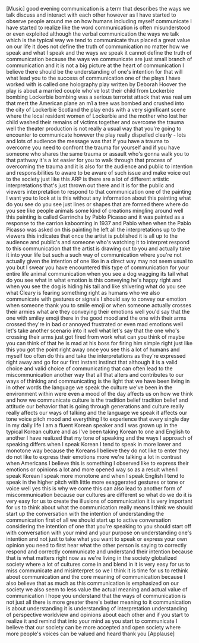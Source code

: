 
[Music]
good evening
communication is a term that describes
the ways we talk discuss and interact
with each other
however as I have started to observe
people around me on how humans including
myself communicate I have started to
realize like the word communication is
often misunderstood or even exploited
although the verbal communication the
ways we talk which is the typical way we
tend to communicate thus placed a great
value on our life it does not define the
truth of communication no matter how we
speak and what I speak and the ways we
speak it cannot define the truth of
communication because the ways we
communicate are just small branch of
communication and it is not a big
picture at the heart of communication I
believe there should be the
understanding of one&#39;s intention for
that will what lead you to the success
of communication one of the plays I have
worked with is called one holography
play written by Deborah Hoover the play
is about a married couple who&#39;ve lost
their child from Lockerbie bombing
Lockerbie bombing was a serious
terrorist attack that was real um that
mert the American plane an m1 a tree was
bombed and crushed into the city of
Lockerbie Scotland the play ends with a
very significant scene where the local
resident women of Lockerbie and the
mother who lost her child washed their
remains of victims together and overcome
the trauma
well the theater production is not
really a usual way that you&#39;re going to
encounter to communicate
however the play really dispelled
clearly - lots and lots of audience the
message was that if you have a trauma to
overcome you need to confront the trauma
for yourself
and if you have someone who shares the
same trauma or assault who&#39;s gonna walk
you to that pathway it&#39;s a lot easier
for you to walk through that process of
overcoming the trauma and it is also for
the audience and public to intention and
responsibilities to aware to be aware of
such issue and make voice out to the
society just like this ARP is there are
a lot of different artistic
interpretations
that&#39;s just thrown out there and it is
for the public and viewers
interpretation to respond to that
communication one of the painting I want
you to look at is this without any
information about this painting what do
you see do you see just lines or shapes
that are formed there where do you see
like people animals some kind of
creations mingling around well this
painting is called Garrincha by Pablo
Picasso
and it was painted as a response to the
carrion kabooming in 1937 and Pablo when
when the Pablo Picasso was asked on this
painting he left all the interpretations
up to the viewers
this indicates that once the artist is
published it is all up to the audience
and public&#39;s and someone who&#39;s watching
it to interpret respond to this
communication that the artist is drawing
out to you and actually take it into
your life but such a such way of
communication where you&#39;re not actually
given the intention of one like in a
direct way may not seem usual to you but
I swear you have encountered this type
of communication for your entire life
animal communication when you see a dog
wagging its tail what do you see what in
what emotion is this conveying he&#39;s
happy right and when you see the dog is
hiding his tail and like shivering what
do you see what Cleary is fearing
something right
as humans who we also communicate with
gestures or signals I should say to
convey our emotion when someone thank
you to smile emoji or when someone
actually crosses their armies what are
they conveying their emotions well you&#39;d
say that the one with smiley emoji there
in the good mood and the one with their
arms crossed they&#39;re in bad or annoyed
frustrated or even mad emotions well
let&#39;s take another scenario into it
well what let&#39;s say that the one who&#39;s
crossing their arms just got fired from
work
what can you think of maybe you can
think of that he is mad at his boss for
firing him simple right just like this
you got the point right away once you
see this a lot of humans and myself too
often do this and take the
interpretations as they&#39;re expressed
right away and go for our first instant
instinct that although it is a valid
choice and valid choice of communicating
that can often lead to the
miscommunication another way that all
that alters and contributes to our ways
of thinking and communicating is the
light that we have been living in in
other words the language we speak the
culture we&#39;ve been in the environment
within were even a mood of the day
affects us on how we think and how we
communicate culture is the tradition
belief tradition belief and attitude our
behavior that is going through
generations and culture really really
affects our ways of talking and the
language we speak it affects our tone
voice pitch mood and everything I to
experience that every single day in my
daily life I am a fluent Korean speaker
and I was grown up in the typical Korean
culture and as I&#39;ve been taking Korean
to one and English to another I have
realized that my tone of speaking and
the ways I approach of speaking differs
when I speak Korean I tend to speak in
more lower
and monotone way because the Koreans I
believe they do not like to enter they
do not like to express their emotions
more we&#39;re talking a lot in contrast
when Americans I believe this is
something I observed like to express
their emotions or opinions a lot and
more opened way so as a result when I
speak Korean I speak more monotone and
when I speak English I tend to speak in
the higher pitch with little more
exaggerated gestures or tone or voice
well yes this is why we come this can
also lead to another form of
miscommunication because our cultures
are different so what do we do it is
very easy for us to create the illusions
of communication it is very important
for us to think about what the
communication really means I think we
should start up the conversation with
the intention of understanding the
communication first of all we should
start up to active conversation
considering the intention of one that
you&#39;re speaking to you should start off
with conversation with your mind and
your purpose on understanding one&#39;s
intention and not just to take what you
want to speak or express your own
opinion you need to first hear what the
other person is saying to correctly
respond and correctly communicate and
understand their intention because that
is what matters right now as we&#39;re
living in the society globalized society
where a lot of cultures come in and
blend in it is very easy for us to miss
communicate and misinterpret so we I
think it is time for us to rethink about
communication and the core meaning of
communication because I also believe
that as much as this communication is
emphasized on our society we also seem
to less value the actual meaning and
actual value of communication I hope you
understand that the ways of
communication is not just all there is
more greater there&#39;s
better meaning to it communication is
about understanding it is understanding
of interpretation understanding of
perspective worldview and opinions about
each other and if you start to realize
it and remind that into your mind as you
start to communicate I believe that our
society can be more accepted and open
society where more people&#39;s voices can
be valued and heard thank you
[Applause]
